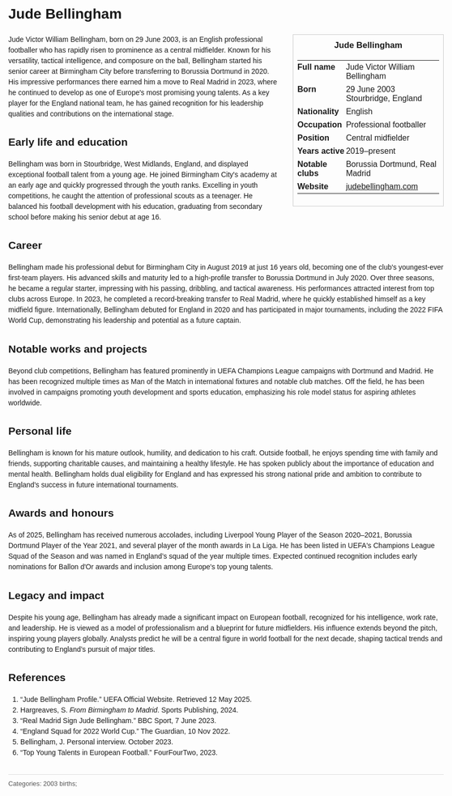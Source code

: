 <!DOCTYPE html>
<html>
<head>
  <title>Jude Bellingham – Profile</title>
  <style>
    body { font-family: Arial, sans-serif; margin: 2rem auto; max-width: 960px; line-height: 1.5; }
    aside.infobox { float: right; width: 280px; margin: 0 0 1rem 1.5rem; border: 1px solid #ccc; padding: 0.5rem; font-size: 0.9rem; }
    aside.infobox h3 { text-align: center; margin-top: 0; }
    aside.infobox table { width: 100%; border-collapse: collapse; }
    aside.infobox td { padding: 0.25rem 0; vertical-align: top; }
    h1 { margin-top: 0; }
    footer.categories { font-size: 0.8rem; color: #555; border-top: 1px solid #ddd; padding-top: 0.5rem; margin-top: 2rem; }
  </style>
</head>
<body>
  <h1>Jude Bellingham</h1>
  <aside class="infobox">
    <h3>Jude Bellingham</h3>
    <table>
      <tr><td><strong>Full name</strong></td><td>Jude Victor William Bellingham</td></tr>
      <tr><td><strong>Born</strong></td><td>29 June 2003<br>Stourbridge, England</td></tr>
      <tr><td><strong>Nationality</strong></td><td>English</td></tr>
      <tr><td><strong>Occupation</strong></td><td>Professional footballer</td></tr>
      <tr><td><strong>Position</strong></td><td>Central midfielder</td></tr>
      <tr><td><strong>Years active</strong></td><td>2019–present</td></tr>
      <tr><td><strong>Notable clubs</strong></td><td>Borussia Dortmund, Real Madrid</td></tr>
      <tr><td><strong>Website</strong></td><td><a href="https://judebellingham.com">judebellingham.com</a></td></tr>
    </table>
  </aside>
  <p>Jude Victor William Bellingham, born on 29 June 2003, is an English professional footballer who has rapidly risen to prominence as a central midfielder. Known for his versatility, tactical intelligence, and composure on the ball, Bellingham started his senior career at Birmingham City before transferring to Borussia Dortmund in 2020. His impressive performances there earned him a move to Real Madrid in 2023, where he continued to develop as one of Europe's most promising young talents. As a key player for the England national team, he has gained recognition for his leadership qualities and contributions on the international stage.</p>
  
  <h2>Early life and education</h2>
  <p>Bellingham was born in Stourbridge, West Midlands, England, and displayed exceptional football talent from a young age. He joined Birmingham City's academy at an early age and quickly progressed through the youth ranks. Excelling in youth competitions, he caught the attention of professional scouts as a teenager. He balanced his football development with his education, graduating from secondary school before making his senior debut at age 16.</p>
  
  <h2>Career</h2>
  <p>Bellingham made his professional debut for Birmingham City in August 2019 at just 16 years old, becoming one of the club's youngest-ever first-team players. His advanced skills and maturity led to a high-profile transfer to Borussia Dortmund in July 2020. Over three seasons, he became a regular starter, impressing with his passing, dribbling, and tactical awareness. His performances attracted interest from top clubs across Europe. In 2023, he completed a record-breaking transfer to Real Madrid, where he quickly established himself as a key midfield figure. Internationally, Bellingham debuted for England in 2020 and has participated in major tournaments, including the 2022 FIFA World Cup, demonstrating his leadership and potential as a future captain.</p>
  
  <h2>Notable works and projects</h2>
  <p>Beyond club competitions, Bellingham has featured prominently in UEFA Champions League campaigns with Dortmund and Madrid. He has been recognized multiple times as Man of the Match in international fixtures and notable club matches. Off the field, he has been involved in campaigns promoting youth development and sports education, emphasizing his role model status for aspiring athletes worldwide.</p>
  
  <h2>Personal life</h2>
  <p>Bellingham is known for his mature outlook, humility, and dedication to his craft. Outside football, he enjoys spending time with family and friends, supporting charitable causes, and maintaining a healthy lifestyle. He has spoken publicly about the importance of education and mental health. Bellingham holds dual eligibility for England and has expressed his strong national pride and ambition to contribute to England's success in future international tournaments.</p>
  
  <h2>Awards and honours</h2>
  <p>As of 2025, Bellingham has received numerous accolades, including Liverpool Young Player of the Season 2020–2021, Borussia Dortmund Player of the Year 2021, and several player of the month awards in La Liga. He has been listed in UEFA's Champions League Squad of the Season and was named in England’s squad of the year multiple times. Expected continued recognition includes early nominations for Ballon d'Or awards and inclusion among Europe's top young talents.</p>
  
  <h2>Legacy and impact</h2>
  <p>Despite his young age, Bellingham has already made a significant impact on European football, recognized for his intelligence, work rate, and leadership. He is viewed as a model of professionalism and a blueprint for future midfielders. His influence extends beyond the pitch, inspiring young players globally. Analysts predict he will be a central figure in world football for the next decade, shaping tactical trends and contributing to England’s pursuit of major titles.</p>
  
  <h2>References</h2>
  <ol>
    <li>“Jude Bellingham Profile.” UEFA Official Website. Retrieved 12 May 2025.</li>
    <li>Hargreaves, S. <i>From Birmingham to Madrid</i>. Sports Publishing, 2024.</li>
    <li>“Real Madrid Sign Jude Bellingham.” BBC Sport, 7 June 2023.</li>
    <li>“England Squad for 2022 World Cup.” The Guardian, 10 Nov 2022.</li>
    <li>Bellingham, J. Personal interview. October 2023.</li>
    <li>“Top Young Talents in European Football.” FourFourTwo, 2023.</li>
  </ol>
  
  <footer class="categories">Categories: 2003 births;